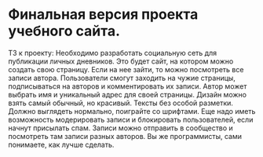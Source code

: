 # Финальная версия проекта учебного сайта.
ТЗ к проекту:
  Необходимо разработать социальную сеть для публикации личных дневников.
  Это будет сайт, на котором можно создать свою страницу. Если на нее зайти, то можно посмотреть все записи автора.
  Пользователи смогут заходить на чужие страницы, подписываться на авторов и комментировать их записи.
  Автор может выбрать имя и уникальный адрес для своей страницы. Дизайн можно взять самый обычный, но красивый. Тексты без особой разметки.
  Должно выглядеть нормально, поиграйте со шрифтами. Еще надо иметь возможность модерировать записи и блокировать пользователей, если начнут присылать спам.
  Записи можно отправить в сообщество и посмотреть там записи разных авторов.
  Вы же программисты, сами понимаете, как лучше сделать.
